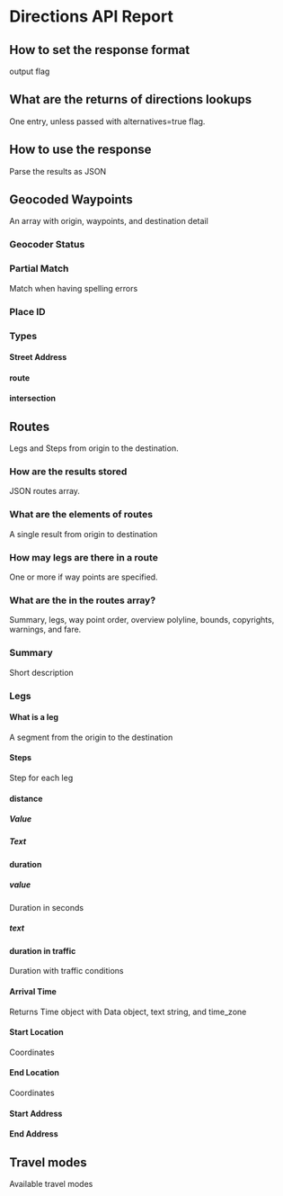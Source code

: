 # Directions API Report

## How to set the response format

output flag

## What are the returns of directions lookups

One entry, unless passed with alternatives=true flag.

## How to use the response

Parse the results as JSON

## Geocoded Waypoints

An array with origin, waypoints, and destination detail

### Geocoder Status

### Partial Match

Match when having spelling errors

### Place ID

### Types

#### Street Address

#### route

#### intersection

## Routes

Legs and Steps from origin to the destination.

### How are the results stored

JSON routes array.

### What are the elements of routes

A single result from origin to destination

### How may legs are there in a route

One or more if way points are specified.

### What are the in the routes array?

Summary, legs, way point order, overview polyline, bounds, copyrights, warnings, and fare.

### Summary

Short description

### Legs

#### What is a leg

A segment from the origin to the destination

#### Steps

Step for each leg

#### distance

##### Value

##### Text

#### duration

##### value

Duration in seconds

##### text

#### duration in traffic

Duration with traffic conditions

#### Arrival Time

Returns Time object with Data object, text string, and time_zone

#### Start Location

Coordinates

#### End Location

Coordinates

#### Start Address

#### End Address

## Travel modes

Available travel modes
